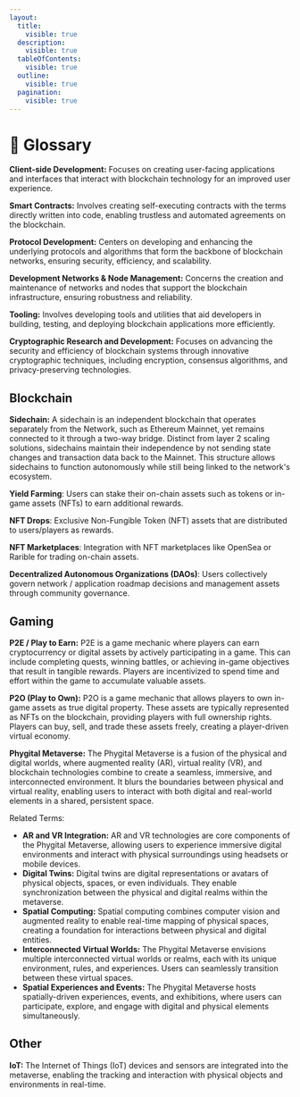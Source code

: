 ```yaml
---
layout:
  title:
    visible: true
  description:
    visible: true
  tableOfContents:
    visible: true
  outline:
    visible: true
  pagination:
    visible: true
---
```


# 🔖 Glossary

**Client-side Development:** Focuses on creating user-facing applications and interfaces that interact with blockchain technology for an improved user experience.

**Smart Contracts:** Involves creating self-executing contracts with the terms directly written into code, enabling trustless and automated agreements on the blockchain.

**Protocol Development:** Centers on developing and enhancing the underlying protocols and algorithms that form the backbone of blockchain networks, ensuring security, efficiency, and scalability.

**Development Networks & Node Management:** Concerns the creation and maintenance of networks and nodes that support the blockchain infrastructure, ensuring robustness and reliability.

**Tooling:** Involves developing tools and utilities that aid developers in building, testing, and deploying blockchain applications more efficiently.

**Cryptographic Research and Development:** Focuses on advancing the security and efficiency of blockchain systems through innovative cryptographic techniques, including encryption, consensus algorithms, and privacy-preserving technologies.

## Blockchain

**Sidechain:** A sidechain is an independent blockchain that operates separately from the Network, such as Ethereum Mainnet, yet remains connected to it through a two-way bridge. Distinct from layer 2 scaling solutions, sidechains maintain their independence by not sending state changes and transaction data back to the Mainnet. This structure allows sidechains to function autonomously while still being linked to the network's ecosystem.

**Yield Farming**: Users can stake their on-chain assets such as tokens or in-game assets (NFTs) to earn additional rewards.

**NFT Drops**: Exclusive Non-Fungible Token (NFT) assets that are distributed to users/players as rewards.

**NFT Marketplaces**: Integration with NFT marketplaces like OpenSea or Rarible for trading on-chain assets.

**Decentralized Autonomous Organizations (DAOs)**: Users collectively govern network / application roadmap decisions and management assets through community governance.

## Gaming

**P2E / Play to Earn:** P2E is a game mechanic where players can earn cryptocurrency or digital assets by actively participating in a game. This can include completing quests, winning battles, or achieving in-game objectives that result in tangible rewards. Players are incentivized to spend time and effort within the game to accumulate valuable assets.

**P2O (Play to Own):** P2O is a game mechanic that allows players to own in-game assets as true digital property. These assets are typically represented as NFTs on the blockchain, providing players with full ownership rights. Players can buy, sell, and trade these assets freely, creating a player-driven virtual economy.

**Phygital Metaverse:** The Phygital Metaverse is a fusion of the physical and digital worlds, where augmented reality (AR), virtual reality (VR), and blockchain technologies combine to create a seamless, immersive, and interconnected environment. It blurs the boundaries between physical and virtual reality, enabling users to interact with both digital and real-world elements in a shared, persistent space.&#x20;

Related Terms:

* **AR and VR Integration:** AR and VR technologies are core components of the Phygital Metaverse, allowing users to experience immersive digital environments and interact with physical surroundings using headsets or mobile devices.
* **Digital Twins:** Digital twins are digital representations or avatars of physical objects, spaces, or even individuals. They enable synchronization between the physical and digital realms within the metaverse.
* **Spatial Computing:** Spatial computing combines computer vision and augmented reality to enable real-time mapping of physical spaces, creating a foundation for interactions between physical and digital entities.
* **Interconnected Virtual Worlds:** The Phygital Metaverse envisions multiple interconnected virtual worlds or realms, each with its unique environment, rules, and experiences. Users can seamlessly transition between these virtual spaces.
* **Spatial Experiences and Events:** The Phygital Metaverse hosts spatially-driven experiences, events, and exhibitions, where users can participate, explore, and engage with digital and physical elements simultaneously.

## Other

**IoT:** The Internet of Things (IoT) devices and sensors are integrated into the metaverse, enabling the tracking and interaction with physical objects and environments in real-time.
